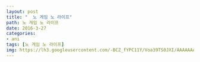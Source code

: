```yaml
---
layout: post
title: "  노 게임 노 라이프"
path: 노 게임 노 라이프
date: 2016-3-27
categories:
- ani
tags: [노 게임 노 라이프]
img: https://lh3.googleusercontent.com/-BCZ_fYPC11Y/Voa39TS0JXI/AAAAAAAAqUQ/lBGo9GqEM1c/
---
```

<script>// <![CDATA[
window.onload=function(){ if (document.body.clientWidth > 800) {
    document.getElementById("player").height ="600px";
}
alert("이 애니는 스킵기능준비중입니다");
}
// ]]></script>